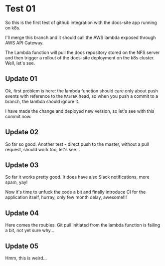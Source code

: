 # Test 01

So this is the first test of github integration with the docs-site app running on k8s.

I'll merge this branch and it should call the AWS lambda exposed through AWS API Gateway.

The Lambda function will pull the docs repository stored on the NFS server and then trigger a rollout of the docs-site
deployment on the k8s cluster. Well, let's see.

## Update 01

Ok, first problem is here: the lambda function should care only about push events with reference to the `MASTER` head,
so when you push a commit to a branch, the lambda should ignore it.

I have made the change and deployed new version, so let's see with this commit now.


## Update 02

So far so good. Another test - direct push to the master, without a pull request, should work too, let's see...


## Update 03

So far it works pretty good. It does have also Slack notifications, more spam, yay!

Now it's time to unfuck the code a bit and finally introduce CI for the application itself, hurray, only few month
delay, awesome!!!

## Update 04

Here comes the roubles. Git pull initiated from the lambda function is failing a bit, not yet sure why...

## Update 05

Hmm, this is weird...
